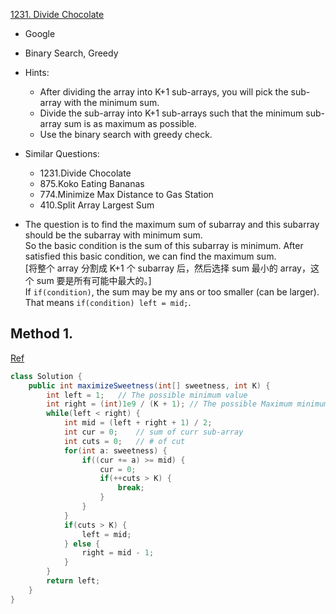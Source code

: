 [1231. Divide Chocolate](https://leetcode.com/problems/divide-chocolate/)

* Google
* Binary Search, Greedy
* Hints:
    * After dividing the array into K+1 sub-arrays, you will pick the sub-array with the minimum sum.
    * Divide the sub-array into K+1 sub-arrays such that the minimum sub-array sum is as maximum as possible.
    * Use the binary search with greedy check.
* Similar Questions:
    * 1231.Divide Chocolate
    * 875.Koko Eating Bananas
    * 774.Minimize Max Distance to Gas Station
    * 410.Split Array Largest Sum

    
* The question is to find the maximum sum of subarray and this subarray should be the subarray with minimum sum.        
So the basic condition is the sum of this subarray is minimum. After satisfied this basic condition, we can find the maximum sum.       
[将整个 array 分割成 K+1 个 subarray 后，然后选择 sum 最小的 array，这个 sum 要是所有可能中最大的。]          
If `if(condition)`, the sum may be my ans or too smaller (can be larger). That means `if(condition) left = mid;`.       

    
## Method 1.
[Ref](https://leetcode.com/problems/divide-chocolate/discuss/408503/JavaC%2B%2BPython-Binary-Search)
```java 
class Solution {
    public int maximizeSweetness(int[] sweetness, int K) {
        int left = 1;   // The possible minimum value
        int right = (int)1e9 / (K + 1); // The possible Maximum minimum number
        while(left < right) {
            int mid = (left + right + 1) / 2;
            int cur = 0;    // sum of curr sub-array
            int cuts = 0;   // # of cut
            for(int a: sweetness) {
                if((cur += a) >= mid) {
                    cur = 0;
                    if(++cuts > K) {
                        break;
                    }
                }
            }
            if(cuts > K) {
                left = mid;
            } else {
                right = mid - 1;
            }
        }
        return left;
    }
}
```

